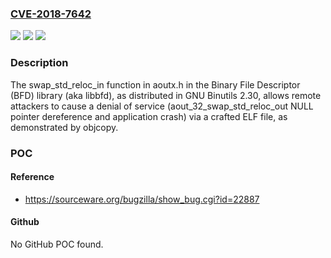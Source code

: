### [CVE-2018-7642](https://cve.mitre.org/cgi-bin/cvename.cgi?name=CVE-2018-7642)
![](https://img.shields.io/static/v1?label=Product&message=n%2Fa&color=blue)
![](https://img.shields.io/static/v1?label=Version&message=n%2Fa&color=blue)
![](https://img.shields.io/static/v1?label=Vulnerability&message=n%2Fa&color=brighgreen)

### Description

The swap_std_reloc_in function in aoutx.h in the Binary File Descriptor (BFD) library (aka libbfd), as distributed in GNU Binutils 2.30, allows remote attackers to cause a denial of service (aout_32_swap_std_reloc_out NULL pointer dereference and application crash) via a crafted ELF file, as demonstrated by objcopy.

### POC

#### Reference
- https://sourceware.org/bugzilla/show_bug.cgi?id=22887

#### Github
No GitHub POC found.

